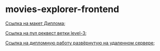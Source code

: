 # movies-explorer-frontend

[Ссылка на макет Диплома](https://drive.google.com/file/d/1KE3seDxPrnbghhZ5Mj4cbkWxUG7oFATq/view?usp=sharing);

[Ссылка на пул реквест ветки level-3](https://github.com/Tptechnician/movies-explorer-frontend/pull/2);

[Ссылка на дипломную работу развёрнутую на удаленном сервере](https://movies.tptechnician.nomoredomains.icu);
